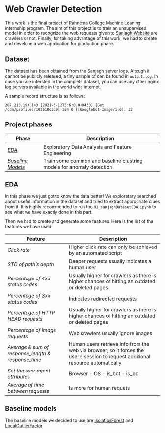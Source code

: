 # Web Crawler Detection
This work is the final project of [Rahnema College](https://rahnemacollege.com/courses/machine_learning_fundamental) Machine Leaning internship program.
The aim of this project is to train an unsupervised model in order to recognize the web requests given to [Sanjagh Website](https://sanjagh.pro) are crawlers or not.
Finally, for taking advantage of this work, we had to create and develope a web application for production phase.


## Dataset

The dataset has been obtained from the Sanjagh server logs. Altough it cannot be publicly released, a tiny sample of can be found in `output.log`. In case you are intersted in the complete dataset, you can use any other nginx log servers available in the world wide internet.

A sample record structure is as follows:

`207.213.193.143 [2021-5-12T5:6:0.0+0430] [Get /cdn/profiles/1026106239] 304 0 [[Googlebot-Image/1.0]] 32`


## Project phases

| Phase | Description |
|--|--|
| [*EDA*](https://github.com/mohammadhashemii/Web-Crawler-Detection#EDA) | Exploratory Data Analysis and Feature Engineering  |
| [*Baseline Models*](https://github.com/mohammadhashemii/Web-Crawler-Detection#Baseline-Models) | Train some common and baseline clustring models for anomaly detection |

## EDA

In this phase we just got to know the data better! We exploratary searched about useful information in the dataset and tried to extract appropriate clues from it. It is highly recommended to run the `01_sanjaghDatasetEDA.ipynb` to see what we have exactly done in this part.

Then we had to create and generate some features. Here is the list of the features we have used:

| Feature | Description |
|--|--|
| *Click rate* | Higher click rate can only be achieved by an automated script  |
| *STD of path’s depth* | Deeper requests usually indicates a human user |
| *Percentage of 4xx status codes* | Usually higher for crawlers as there is higher chances of hitting an outdated or deleted pages |
| *Percentage of 3xx status codes* | Indicates redirected requests|
| *Percentage of HTTP HEAD requests* | Usually higher for crawlers as there is higher chances of hitting an outdated or deleted pages |
| *Percentage of image requests* | Web crawlers usually ignore images |
| *Average & sum of response_length & response_time* | Human users retrieve info from the web via browser, so it forces the user’s session to request additional resource automatically |
| *Set the user agent attributes* | Browser - OS - is_bot - is_pc |
| *Average of time between requests* | Is more for human requets |

## Baseline models

The baseline models we decided to use are [IsolationForest](https://scikit-learn.org/stable/modules/generated/sklearn.ensemble.IsolationForest.html) and [LocalOutlierFactor](http://scikit-learn.org/stable/modules/generated/sklearn.neighbors.LocalOutlierFactor.html)

